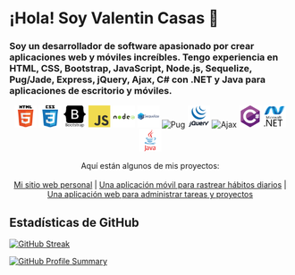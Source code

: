 <p align="center">
  <h1>¡Hola! Soy Valentin Casas 👋</h1>
  <h3>Soy un desarrollador de software apasionado por crear aplicaciones web y móviles increíbles. Tengo experiencia en HTML, CSS, Bootstrap, JavaScript, Node.js, Sequelize, Pug/Jade, Express, jQuery, Ajax, C# con .NET y Java para aplicaciones de escritorio y móviles.</h3>
</p>

<p align="center">
  <img src="https://raw.githubusercontent.com/devicons/devicon/master/icons/html5/html5-original-wordmark.svg" alt="HTML5" width="40" height="40"/> 
  <img src="https://raw.githubusercontent.com/devicons/devicon/master/icons/css3/css3-original-wordmark.svg" alt="CSS3" width="40" height="40"/> 
  <img src="https://raw.githubusercontent.com/devicons/devicon/master/icons/bootstrap/bootstrap-plain-wordmark.svg" alt="Bootstrap" width="40" height="40"/> 
  <img src="https://raw.githubusercontent.com/devicons/devicon/master/icons/javascript/javascript-original.svg" alt="JavaScript" width="40" height="40"/> 
  <img src="https://raw.githubusercontent.com/devicons/devicon/master/icons/nodejs/nodejs-original-wordmark.svg" alt="Node.js" width="40" height="40"/> 
  <img src="https://raw.githubusercontent.com/devicons/devicon/master/icons/sequelize/sequelize-original-wordmark.svg" alt="Sequelize" width="40" height="40"/> 
  <img src="https://raw.githubusercontent.com/devicons/devicon/master/icons/pug/pug-original-wordmark.svg" alt="Pug" width="40" height="40"/> 
  <img src="https://raw.githubusercontent.com/devicons/devicon/master/icons/jquery/jquery-original-wordmark.svg" alt="jQuery" width="40" height="40"/> 
  <img src="https://raw.githubusercontent.com/devicons/devicon/master/icons/ajax/ajax-original-wordmark.svg" alt="Ajax" width="40" height="40"/> 
  <img src="https://raw.githubusercontent.com/devicons/devicon/master/icons/csharp/csharp-original.svg" alt="C#" width="40" height="40"/> 
  <img src="https://raw.githubusercontent.com/devicons/devicon/master/icons/dot-net/dot-net-original-wordmark.svg" alt=".NET" width="40" height="40"/> 
  <img src="https://raw.githubusercontent.com/devicons/devicon/master/icons/java/java-original-wordmark.svg" alt="Java" width="40" height="40"/> 
</p>


<p align="center">
  Aquí están algunos de mis proyectos:
  <br>
  <br>
  <a href="https://www.valentincasas.com">Mi sitio web personal</a> | 
  <a href="https://github.com/ValentinCasas/habitos-app">Una aplicación móvil para rastrear hábitos diarios</a> | 
  <a href="https://github.com/ValentinCasas/task-manager">Una aplicación web para administrar tareas y proyectos</a> 
</p>

## Estadísticas de GitHub

[![GitHub Streak](http://github-readme-streak-stats.herokuapp.com?user=ValentinCasas&theme=dark&locale=es)](https://git.io/streak-stats)

[![GitHub Profile Summary](https://github-profile-summary.com/default-profile-summary/profile-summary-card-output/github/ValentinCasas.svg)](https://github.com/tipsy/github-profile-summary)








